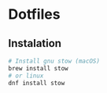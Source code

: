 # Dotfiles

## Instalation
```bash
# Install gnu stow (macOS)
brew install stow
# or linux
dnf install stow
```


